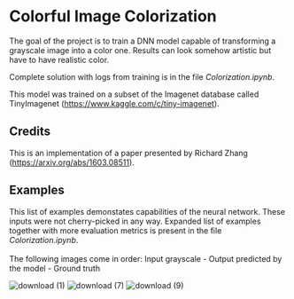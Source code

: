 # Colorful Image Colorization

The goal of the project is to train a DNN model capable of transforming a grayscale image into a color one. Results can look somehow artistic but have to have realistic color.

Complete solution with logs from training is in the file *Colorization.ipynb*.

This model was trained on a subset of the Imagenet database called TinyImagenet (https://www.kaggle.com/c/tiny-imagenet).

## Credits

This is an implementation of a paper presented by Richard Zhang (https://arxiv.org/abs/1603.08511).

## Examples

This list of examples demonstates capabilities of the neural network. These inputs were not cherry-picked in any way.
Expanded list of examples together with more evaluation metrics is present in the file *Colorization.ipynb*.\
 \
The following images come in order: Input grayscale - Output predicted by the model - Ground truth

![download (1)](https://user-images.githubusercontent.com/113607224/190903834-94c0dce5-02b6-46f0-a645-8c999627425d.png)
![download (7)](https://user-images.githubusercontent.com/113607224/190903899-14bfd6be-e6a2-4f9c-9740-7aba747fef74.png)
![download (9)](https://user-images.githubusercontent.com/113607224/190903967-4d37d029-846f-4042-8b2a-c5e2c0acce1c.png)

